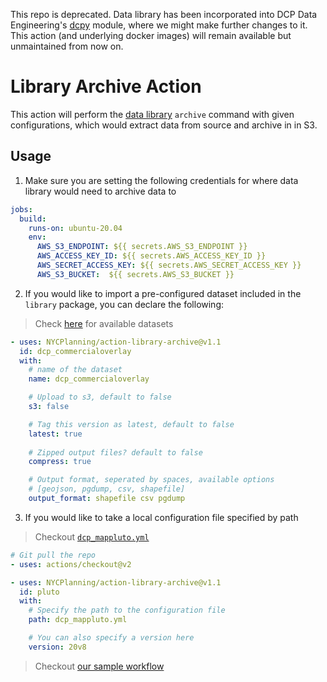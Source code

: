 This repo is deprecated. Data library has been incorporated into DCP Data Engineering's [dcpy](https://github.com/NYCPlanning/data-engineering/tree/main/dcpy) module, where we might make further changes to it. This action (and underlying docker images) will remain available but unmaintained from now on.

# Library Archive Action

This action will perform the [data library](https://github.com/NYCPlanning/db-data-library) `archive` command with given configurations, which would extract data from source and archive in in S3.

## Usage
1. Make sure you are setting the following credentials for where data library would need to archive data to
```yml
jobs:
  build:
    runs-on: ubuntu-20.04
    env: 
      AWS_S3_ENDPOINT: ${{ secrets.AWS_S3_ENDPOINT }}
      AWS_ACCESS_KEY_ID: ${{ secrets.AWS_ACCESS_KEY_ID }}
      AWS_SECRET_ACCESS_KEY: ${{ secrets.AWS_SECRET_ACCESS_KEY }}
      AWS_S3_BUCKET:  ${{ secrets.AWS_S3_BUCKET }}
```

2. If you would like to import a pre-configured dataset included in the `library` package, you can declare the following:
> Check [here](https://github.com/NYCPlanning/db-data-library/tree/main/library/templates) for available datasets
```yml
- uses: NYCPlanning/action-library-archive@v1.1
  id: dcp_commercialoverlay
  with:
    # name of the dataset
    name: dcp_commercialoverlay

    # Upload to s3, default to false
    s3: false

    # Tag this version as latest, default to false
    latest: true
    
    # Zipped output files? default to false
    compress: true

    # Output format, seperated by spaces, available options
    # [geojson, pgdump, csv, shapefile]
    output_format: shapefile csv pgdump
``` 

3. If you would like to take a local configuration file specified by path
> Checkout [`dcp_mappluto.yml`](https://github.com/NYCPlanning/action-library-archive/raw/main/dcp_mappluto.yml)
```yml
# Git pull the repo
- uses: actions/checkout@v2

- uses: NYCPlanning/action-library-archive@v1.1
  id: pluto
  with:
    # Specify the path to the configuration file
    path: dcp_mappluto.yml 

    # You can also specify a version here
    version: 20v8
```

> Checkout [our sample workflow](https://github.com/NYCPlanning/action-library-archive/raw/main/.github/workflows/example.yml)
